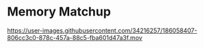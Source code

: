 # Memory Matchup


https://user-images.githubusercontent.com/34216257/186058407-806cc3c0-878c-457a-88c5-fba601d47a3f.mov

